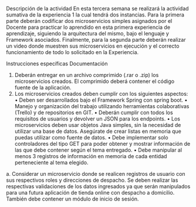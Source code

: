 Descripción de la actividad	
En esta tercera semana se realizará la actividad sumativa de la experiencia 1 la cual tendrá dos instancias. Para la primera parte deberán codificar dos microservicios simples asignados por el Docente para practicar lo aprendido en esta primera experiencia de aprendizaje, siguiendo la arquitectura del mismo, bajo el lenguaje y Framework asociados. Finalmente, para la segunda parte deberán realizar un video donde muestren sus microservicios en ejecución y el correcto funcionamiento de todo lo solicitado en la Experiencia.

Instrucciones específicas
Documentación 
1.	Deberán entregar en un archivo comprimido (.rar o .zip) los microservicios creados. El comprimido deberá contener el código fuente de la aplicación.
2.	Los microservicios creados deben cumplir con los siguientes aspectos:
•	Deben ser desarrollados bajo el Framework Spring con spring boot. 
•	Manejo y organización del trabajo utilizando herramientas colaborativas (Trello) y de repositorios en GIT. 
•	Deberán cumplir con todos los requisitos de usuarios y devolver un JSON para los endpoints. 
•	Los microservicios deben usar objetos Java simples, sin la necesidad de utilizar una base de datos. Asegúrate de crear listas en memoria que puedas utilizar como fuente de datos.
•	Debe implementar solo controladores del tipo GET para poder obtener y mostrar información de las que debe contener según el tema entregado.
•	Debe manipular al menos 3 registros de información en memoria de cada entidad perteneciente al tema elegido.

a.	Considerar un microservicio donde se realicen registros de usuario con sus respectivos roles y direcciones de despacho. Se deben realizar las respectivas validaciones de los datos ingresados ya que serán manipulados para una futura aplicación de tienda online con despacho a domicilio. También debe contener un módulo de inicio de sesión.
